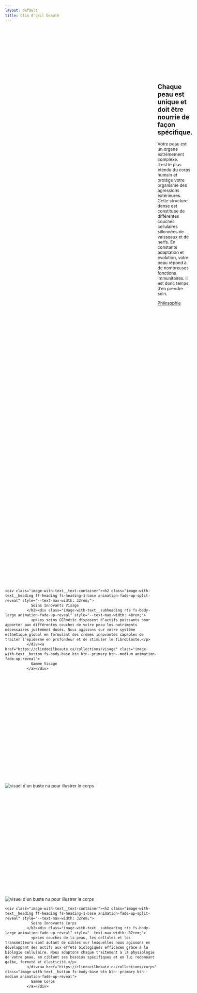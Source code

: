 ```yaml
---
layout: default
title: Clin d'oeil beauté
---
```


<section id="shopify-section-template--21965297516885__slideshow_zWC3nL"
class="shopify-section shopify-section--stackable shopify-section--contrast offset-section">
<div class="slideshow" data-section-id="template--21965297516885__slideshow_zWC3nL" data-section-type="slideshow" style="--desktop-height: 55vh; --mobile-height: 100vh; --color-dot: #ffffff;">
          <div class="slideshow__slides flickity-enabled is-draggable" data-slider="" data-autoplay="4000" tabindex="0">
            <div class="flickity-viewport" style="height: 454.075px; touch-action: pan-y;">
              <div class="flickity-slider" style="left: 0px; transform: translateX(-200%);">
                <div class="slideshow__cell slideshow--has-shadow slideshow__cell--has-mobile-image is-visible"
                  data-slide="" data-index="0"
                  style="--color-background-button: #ffffff; --color-background-button-hover: #cccccc; --slide-color-text: #ffffff; --color-text-button: #181818; --color-overlay: #000000; --overlay-opacity: 0.05; --text-shadow-amount: 0.6; --text-shadow-amount-lesser: 0.56; --heading-font-size: 48px; position: absolute; left: 300%;">
                  <div class="slideshow__asset">
                    <div
                      class="image js-enabled image--style-disabled slideshow__image-wrapper slideshow__image--desktop animation-initialized"
                      style="--focal-alignment: right center; translate: none; rotate: none; scale: none; opacity: 1; transform: translate(0px, 0px);">
                      <img class="image__img lazyautosizes lazyloaded" src="./assets/Image_Accueil_Slide_1_300x300.jpg"
                        data-widths="[180, 360, 540, 720, 900, 1080, 1296, 1512, 1728, 2048]" data-aspectratio="1.5"
                        data-sizes="auto" alt=""
                        data-srcset="//gernetic.com/cdn/shop/files/Image_Accueil_Slide_1_180x.jpg?v=1728564466 180w, //gernetic.com/cdn/shop/files/Image_Accueil_Slide_1_360x.jpg?v=1728564466 360w, //gernetic.com/cdn/shop/files/Image_Accueil_Slide_1_540x.jpg?v=1728564466 540w, //gernetic.com/cdn/shop/files/Image_Accueil_Slide_1_720x.jpg?v=1728564466 720w, //gernetic.com/cdn/shop/files/Image_Accueil_Slide_1_900x.jpg?v=1728564466 900w, //gernetic.com/cdn/shop/files/Image_Accueil_Slide_1_1080x.jpg?v=1728564466 1080w, //gernetic.com/cdn/shop/files/Image_Accueil_Slide_1_1296x.jpg?v=1728564466 1296w, //gernetic.com/cdn/shop/files/Image_Accueil_Slide_1_1512x.jpg?v=1728564466 1512w, //gernetic.com/cdn/shop/files/Image_Accueil_Slide_1_1728x.jpg?v=1728564466 1728w, //gernetic.com/cdn/shop/files/Image_Accueil_Slide_1_2048x.jpg?v=1728564466 2048w"
                        sizes="1519px"
                        srcset="//gernetic.com/cdn/shop/files/Image_Accueil_Slide_1_180x.jpg?v=1728564466 180w, //gernetic.com/cdn/shop/files/Image_Accueil_Slide_1_360x.jpg?v=1728564466 360w, //gernetic.com/cdn/shop/files/Image_Accueil_Slide_1_540x.jpg?v=1728564466 540w, //gernetic.com/cdn/shop/files/Image_Accueil_Slide_1_720x.jpg?v=1728564466 720w, //gernetic.com/cdn/shop/files/Image_Accueil_Slide_1_900x.jpg?v=1728564466 900w, //gernetic.com/cdn/shop/files/Image_Accueil_Slide_1_1080x.jpg?v=1728564466 1080w, //gernetic.com/cdn/shop/files/Image_Accueil_Slide_1_1296x.jpg?v=1728564466 1296w, //gernetic.com/cdn/shop/files/Image_Accueil_Slide_1_1512x.jpg?v=1728564466 1512w, //gernetic.com/cdn/shop/files/Image_Accueil_Slide_1_1728x.jpg?v=1728564466 1728w, //gernetic.com/cdn/shop/files/Image_Accueil_Slide_1_2048x.jpg?v=1728564466 2048w">
                    </div><noscript>
                      <div class="image image--48393932341589 slideshow__image-wrapper slideshow__image--desktop">
                        <img class="image__img"
                          src="//gernetic.com/cdn/shop/files/Image_Accueil_Slide_1_2048x2048.jpg?v=1728564466" alt="">
                      </div>
                    </noscript>
                    <div
                      class="image js-enabled image--style-disabled slideshow__image-wrapper slideshow__image--mobile animation-initialized"
                      style="--focal-alignment: center; translate: none; rotate: none; scale: none; opacity: 0; transform: scale(1.25, 1.25);">
                      <img class="image__img lazyload "
                        src="./assets/gernetic-power-of-cellular-regeneration_300x300.jpg"
                        data-src="//gernetic.com/cdn/shop/files/gernetic-power-of-cellular-regeneration_{width}x.jpg?v=1728556889"
                        data-widths="[180, 360, 540, 720, 900, 1080, 1296, 1512, 1728, 2048]"
                        data-aspectratio="1.1574803149606299" data-sizes="auto" alt=""></div><noscript>
                      <div class="image image--48393161638229 slideshow__image-wrapper slideshow__image--mobile">
                        <img class="image__img"
                          src="//gernetic.com/cdn/shop/files/gernetic-power-of-cellular-regeneration_2048x2048.jpg?v=1728556889"
                          alt="">
                      </div>
                    </noscript>
                    <div class="slideshow__overlay"></div>
                  </div>
                  <div class="slideshow__content-wrapper">
                    <div class="
        slideshow__content
        slideshow__content--h-center
        slideshow__content--v-bottom
        
      " style="--max-width-content: 42rem;">
                      <div class="slideshow__content-inner">
                        <h4 class="slideshow__heading ff-heading animation-fade-up-split-reveal animation-initialized"
                          style="null">
                          La peau est le reflet de l'intérieur
                        </h4>
                        <div
                          class="slideshow__subheading rte ff-body fs-body-large animation-fade-up-reveal animation-initialized"
                          style="">
                          <p>Dr Albert Laporte</p>
                        </div>
                      </div>
                    </div>
                  </div>
                </div>
                <div class="slideshow__cell is-visible" data-slide="" data-index="1"
                  style="--color-background-button: #ffffff; --color-background-button-hover: #cccccc; --slide-color-text: #ffffff; --color-text-button: #181818; --color-overlay: #000000; --overlay-opacity: 0.06; --text-shadow-amount: 0.0; --text-shadow-amount-lesser: -0.04; --heading-font-size: 48px; position: absolute; left: 100%;">
                  <div class="slideshow__asset">
                    <div
                      class="image js-enabled image--style-disabled slideshow__image-wrapper slideshow__image--desktop animation-initialized"
                      style="--focal-alignment: center; translate: none; rotate: none; scale: none; opacity: 1; transform: translate(0px, 0px);">
                      <img class="image__img lazyautosizes lazyloaded"
                        src="./assets/Capture_d_ecran_2024-12-02_a_19.15.06_300x300.png"
                        data-widths="[180, 360, 540, 720, 900, 1080, 1296, 1512, 1728, 2048]"
                        data-aspectratio="0.9938271604938271" data-sizes="auto" alt=""
                        data-srcset="//gernetic.com/cdn/shop/files/Capture_d_ecran_2024-12-02_a_19.15.06_180x.png?v=1733163337 180w, //gernetic.com/cdn/shop/files/Capture_d_ecran_2024-12-02_a_19.15.06_360x.png?v=1733163337 360w, //gernetic.com/cdn/shop/files/Capture_d_ecran_2024-12-02_a_19.15.06_540x.png?v=1733163337 540w, //gernetic.com/cdn/shop/files/Capture_d_ecran_2024-12-02_a_19.15.06_720x.png?v=1733163337 720w, //gernetic.com/cdn/shop/files/Capture_d_ecran_2024-12-02_a_19.15.06_900x.png?v=1733163337 900w, //gernetic.com/cdn/shop/files/Capture_d_ecran_2024-12-02_a_19.15.06_1080x.png?v=1733163337 1080w, //gernetic.com/cdn/shop/files/Capture_d_ecran_2024-12-02_a_19.15.06_1296x.png?v=1733163337 1296w, //gernetic.com/cdn/shop/files/Capture_d_ecran_2024-12-02_a_19.15.06_1512x.png?v=1733163337 1512w, //gernetic.com/cdn/shop/files/Capture_d_ecran_2024-12-02_a_19.15.06_1728x.png?v=1733163337 1728w, //gernetic.com/cdn/shop/files/Capture_d_ecran_2024-12-02_a_19.15.06_2048x.png?v=1733163337 2048w"
                        sizes="1519px"
                        srcset="//gernetic.com/cdn/shop/files/Capture_d_ecran_2024-12-02_a_19.15.06_180x.png?v=1733163337 180w, //gernetic.com/cdn/shop/files/Capture_d_ecran_2024-12-02_a_19.15.06_360x.png?v=1733163337 360w, //gernetic.com/cdn/shop/files/Capture_d_ecran_2024-12-02_a_19.15.06_540x.png?v=1733163337 540w, //gernetic.com/cdn/shop/files/Capture_d_ecran_2024-12-02_a_19.15.06_720x.png?v=1733163337 720w, //gernetic.com/cdn/shop/files/Capture_d_ecran_2024-12-02_a_19.15.06_900x.png?v=1733163337 900w, //gernetic.com/cdn/shop/files/Capture_d_ecran_2024-12-02_a_19.15.06_1080x.png?v=1733163337 1080w, //gernetic.com/cdn/shop/files/Capture_d_ecran_2024-12-02_a_19.15.06_1296x.png?v=1733163337 1296w, //gernetic.com/cdn/shop/files/Capture_d_ecran_2024-12-02_a_19.15.06_1512x.png?v=1733163337 1512w, //gernetic.com/cdn/shop/files/Capture_d_ecran_2024-12-02_a_19.15.06_1728x.png?v=1733163337 1728w, //gernetic.com/cdn/shop/files/Capture_d_ecran_2024-12-02_a_19.15.06_2048x.png?v=1733163337 2048w">
                    </div><noscript>
                      <div class="image image--48803857826133 slideshow__image-wrapper slideshow__image--desktop">
                        <img class="image__img"
                          src="//gernetic.com/cdn/shop/files/Capture_d_ecran_2024-12-02_a_19.15.06_2048x2048.png?v=1733163337"
                          alt="">
                      </div>
                    </noscript>
                    <div class="slideshow__overlay"></div>
                  </div>
                  <div class="slideshow__content-wrapper">
                    <div class="
        slideshow__content
        slideshow__content--h-center
        slideshow__content--v-bottom
        
      " style="--max-width-content: 44rem;">
                      <div class="slideshow__content-inner">
                        <h4 class="slideshow__heading ff-heading animation-fade-up-split-reveal animation-initialized"
                          style="null">
                          GERnétic, la nutrition essentielle à travers la peau
                        </h4>
                      </div>
                    </div>
                  </div>
                </div>
                <div class="slideshow__cell is-visible is-selected" data-slide="" data-index="2"
                  style="--color-background-button: #ffffff; --color-background-button-hover: #cccccc; --slide-color-text: #ffffff; --color-text-button: #181818; --color-overlay: #000000; --overlay-opacity: 0.08; --text-shadow-amount: 0.0; --text-shadow-amount-lesser: -0.04; --heading-font-size: 48px; position: absolute; left: 200%;">
                  <div class="slideshow__asset">
                    <div
                      class="image js-enabled image--style-disabled slideshow__image-wrapper slideshow__image--desktop animation-initialized"
                      style="--focal-alignment: left center; translate: none; rotate: none; scale: none; opacity: 1; transform: translate(0px, 0px);">
                      <img class="image__img lazyautosizes lazyloaded"
                        src="./assets/Serum_Concept_16x9_60a7524e-5f1d-4f6b-a34d-9385f0972608_300x300.jpg"
                        data-widths="[180, 360, 540, 720, 900, 1080, 1296, 1512, 1728, 2048]"
                        data-aspectratio="1.778122575640031" data-sizes="auto" alt=""
                        data-srcset="//gernetic.com/cdn/shop/files/Serum_Concept_16x9_60a7524e-5f1d-4f6b-a34d-9385f0972608_180x.jpg?v=1733163477 180w, //gernetic.com/cdn/shop/files/Serum_Concept_16x9_60a7524e-5f1d-4f6b-a34d-9385f0972608_360x.jpg?v=1733163477 360w, //gernetic.com/cdn/shop/files/Serum_Concept_16x9_60a7524e-5f1d-4f6b-a34d-9385f0972608_540x.jpg?v=1733163477 540w, //gernetic.com/cdn/shop/files/Serum_Concept_16x9_60a7524e-5f1d-4f6b-a34d-9385f0972608_720x.jpg?v=1733163477 720w, //gernetic.com/cdn/shop/files/Serum_Concept_16x9_60a7524e-5f1d-4f6b-a34d-9385f0972608_900x.jpg?v=1733163477 900w, //gernetic.com/cdn/shop/files/Serum_Concept_16x9_60a7524e-5f1d-4f6b-a34d-9385f0972608_1080x.jpg?v=1733163477 1080w, //gernetic.com/cdn/shop/files/Serum_Concept_16x9_60a7524e-5f1d-4f6b-a34d-9385f0972608_1296x.jpg?v=1733163477 1296w, //gernetic.com/cdn/shop/files/Serum_Concept_16x9_60a7524e-5f1d-4f6b-a34d-9385f0972608_1512x.jpg?v=1733163477 1512w, //gernetic.com/cdn/shop/files/Serum_Concept_16x9_60a7524e-5f1d-4f6b-a34d-9385f0972608_1728x.jpg?v=1733163477 1728w, //gernetic.com/cdn/shop/files/Serum_Concept_16x9_60a7524e-5f1d-4f6b-a34d-9385f0972608_2048x.jpg?v=1733163477 2048w"
                        sizes="1519px"
                        srcset="//gernetic.com/cdn/shop/files/Serum_Concept_16x9_60a7524e-5f1d-4f6b-a34d-9385f0972608_180x.jpg?v=1733163477 180w, //gernetic.com/cdn/shop/files/Serum_Concept_16x9_60a7524e-5f1d-4f6b-a34d-9385f0972608_360x.jpg?v=1733163477 360w, //gernetic.com/cdn/shop/files/Serum_Concept_16x9_60a7524e-5f1d-4f6b-a34d-9385f0972608_540x.jpg?v=1733163477 540w, //gernetic.com/cdn/shop/files/Serum_Concept_16x9_60a7524e-5f1d-4f6b-a34d-9385f0972608_720x.jpg?v=1733163477 720w, //gernetic.com/cdn/shop/files/Serum_Concept_16x9_60a7524e-5f1d-4f6b-a34d-9385f0972608_900x.jpg?v=1733163477 900w, //gernetic.com/cdn/shop/files/Serum_Concept_16x9_60a7524e-5f1d-4f6b-a34d-9385f0972608_1080x.jpg?v=1733163477 1080w, //gernetic.com/cdn/shop/files/Serum_Concept_16x9_60a7524e-5f1d-4f6b-a34d-9385f0972608_1296x.jpg?v=1733163477 1296w, //gernetic.com/cdn/shop/files/Serum_Concept_16x9_60a7524e-5f1d-4f6b-a34d-9385f0972608_1512x.jpg?v=1733163477 1512w, //gernetic.com/cdn/shop/files/Serum_Concept_16x9_60a7524e-5f1d-4f6b-a34d-9385f0972608_1728x.jpg?v=1733163477 1728w, //gernetic.com/cdn/shop/files/Serum_Concept_16x9_60a7524e-5f1d-4f6b-a34d-9385f0972608_2048x.jpg?v=1733163477 2048w">
                    </div><noscript>
                      <div class="image image--48803866607957 slideshow__image-wrapper slideshow__image--desktop">
                        <img class="image__img"
                          src="//gernetic.com/cdn/shop/files/Serum_Concept_16x9_60a7524e-5f1d-4f6b-a34d-9385f0972608_2048x2048.jpg?v=1733163477"
                          alt="">
                      </div>
                    </noscript>
                    <div class="slideshow__overlay"></div>
                  </div>
                  <div class="slideshow__content-wrapper">
                    <div class="
        slideshow__content
        slideshow__content--h-center
        slideshow__content--v-bottom
        
      " style="--max-width-content: 50rem;">
                      <div class="slideshow__content-inner">
                        <h4 class="slideshow__heading ff-heading animation-fade-up-split-reveal animation-initialized"
                          style="null">
                          Votre dépositaire de produit GERnétic.
                        </h4>
                      </div>
                    </div>
                  </div>
                </div>
              </div>
            </div>
          </div>
          <div class="navigation-dots">
            <div class="navigation-dots__inner"><button type="button" class="navigation-dot" data-slide-index="0"
                aria-label="Déplacer le carrousel vers la diapositive 1"></button><button type="button"
                class="navigation-dot" data-slide-index="1"
                aria-label="Déplacer le carrousel vers la diapositive 2"></button><button type="button"
                class="navigation-dot is-selected" data-slide-index="2"
                aria-label="Déplacer le carrousel vers la diapositive 3"></button></div>
          </div>
        </div>

        <!--
</section>
<section id="shopify-section-template--21965297516885__rich_text_TtNitG" class="shopify-section shopify-section--stackable shopify-section--text-first"><div data-section-id="template--21965297516885__rich_text_TtNitG" data-section-type="rich-text" class="
    rich-text
    section
    section--vertical-padding-top-bottom

    

    

    
  " style="--padding-amount: 0.5;">

  <div class="section__inner rich-text__inner"><h2 class="rich-text__heading ff-heading fs-heading-1-base animation-fade-up-split-reveal" style="--text-max-width: 48rem;">
              Chaque peau est unique et doit être nourrie de façon spécifique.
            </h2><div class="rich-text__subheading rte fs-body-large animation-fade-up-reveal" style="--text-max-width: 48rem;">
              <p>Votre peau est un organe extrêmement complexe.<br>Il est le plus étendu du corps humain et protège votre organisme des agressions extérieures. Cette structure dense est constituée de différentes couches cellulaires sillonnées de vaisseaux et de nerfs. En constante adaptation et évolution, votre peau répond à de nombreuses fonctions immunitaires. Il est donc temps d’en prendre soin.</p>
            </div><div class="rich-text__button-wrapper animation-fade-up-reveal">
              <a href="https://clindoeilbeaute.ca/pages/philosophie" class="rich-text__button fs-body-base btn btn--primary btn--medium">
                Philosophie
              </a>
            </div></div>
</div>


</section>
<section id="shopify-section-template--21965297516885__image_with_text_YX6NRM" class="shopify-section shopify-section--stackable shopify-section--image-first"><div class="
    image-with-text
    image-with-text--image-left
    image-with-text--single-image
    image-with-text--natural
    image-with-text--image-half
    image-with-text--align-center
    section
    section--vertical-padding-top-bottom

    

    

    
  " data-section-id="template--21965297516885__image_with_text_YX6NRM" data-section-type="image-with-text" style="--padding-amount: 0.075;">
  <div class="image-with-text__inner section__inner">
    <div class="image-with-text__image-container"><div class="image-with-text__image-container-inner image-with-text__image--primary">
            <div class="image-with-text__image-wrapper">
              <div class="
    image
    js-enabled
     animation-image-reveal 
     image--48394029334869 
    image-with-text__image
  " style="--focal-alignment: center;"><div class="image__reveal-container"><img class="image__img lazyautosizes lazyloaded" src="./assets/17262565890_2177bbb82b_c_6bf4f5dd-c4fb-47a2-988e-42e13d049875_300x300.jpg" data-widths="[180, 360, 540, 720, 900, 1080, 1296, 1512, 1728, 2048]" data-aspectratio="0.75" data-sizes="auto" alt="" data-srcset="//gernetic.com/cdn/shop/files/17262565890_2177bbb82b_c_6bf4f5dd-c4fb-47a2-988e-42e13d049875_180x.jpg?v=1728565415 180w, //gernetic.com/cdn/shop/files/17262565890_2177bbb82b_c_6bf4f5dd-c4fb-47a2-988e-42e13d049875_360x.jpg?v=1728565415 360w, //gernetic.com/cdn/shop/files/17262565890_2177bbb82b_c_6bf4f5dd-c4fb-47a2-988e-42e13d049875_540x.jpg?v=1728565415 540w, //gernetic.com/cdn/shop/files/17262565890_2177bbb82b_c_6bf4f5dd-c4fb-47a2-988e-42e13d049875_720x.jpg?v=1728565415 720w, //gernetic.com/cdn/shop/files/17262565890_2177bbb82b_c_6bf4f5dd-c4fb-47a2-988e-42e13d049875_900x.jpg?v=1728565415 900w, //gernetic.com/cdn/shop/files/17262565890_2177bbb82b_c_6bf4f5dd-c4fb-47a2-988e-42e13d049875_1080x.jpg?v=1728565415 1080w, //gernetic.com/cdn/shop/files/17262565890_2177bbb82b_c_6bf4f5dd-c4fb-47a2-988e-42e13d049875_1296x.jpg?v=1728565415 1296w, //gernetic.com/cdn/shop/files/17262565890_2177bbb82b_c_6bf4f5dd-c4fb-47a2-988e-42e13d049875_1512x.jpg?v=1728565415 1512w, //gernetic.com/cdn/shop/files/17262565890_2177bbb82b_c_6bf4f5dd-c4fb-47a2-988e-42e13d049875_1728x.jpg?v=1728565415 1728w, //gernetic.com/cdn/shop/files/17262565890_2177bbb82b_c_6bf4f5dd-c4fb-47a2-988e-42e13d049875_2048x.jpg?v=1728565415 2048w" sizes="620.25px" srcset="//gernetic.com/cdn/shop/files/17262565890_2177bbb82b_c_6bf4f5dd-c4fb-47a2-988e-42e13d049875_180x.jpg?v=1728565415 180w, //gernetic.com/cdn/shop/files/17262565890_2177bbb82b_c_6bf4f5dd-c4fb-47a2-988e-42e13d049875_360x.jpg?v=1728565415 360w, //gernetic.com/cdn/shop/files/17262565890_2177bbb82b_c_6bf4f5dd-c4fb-47a2-988e-42e13d049875_540x.jpg?v=1728565415 540w, //gernetic.com/cdn/shop/files/17262565890_2177bbb82b_c_6bf4f5dd-c4fb-47a2-988e-42e13d049875_720x.jpg?v=1728565415 720w, //gernetic.com/cdn/shop/files/17262565890_2177bbb82b_c_6bf4f5dd-c4fb-47a2-988e-42e13d049875_900x.jpg?v=1728565415 900w, //gernetic.com/cdn/shop/files/17262565890_2177bbb82b_c_6bf4f5dd-c4fb-47a2-988e-42e13d049875_1080x.jpg?v=1728565415 1080w, //gernetic.com/cdn/shop/files/17262565890_2177bbb82b_c_6bf4f5dd-c4fb-47a2-988e-42e13d049875_1296x.jpg?v=1728565415 1296w, //gernetic.com/cdn/shop/files/17262565890_2177bbb82b_c_6bf4f5dd-c4fb-47a2-988e-42e13d049875_1512x.jpg?v=1728565415 1512w, //gernetic.com/cdn/shop/files/17262565890_2177bbb82b_c_6bf4f5dd-c4fb-47a2-988e-42e13d049875_1728x.jpg?v=1728565415 1728w, //gernetic.com/cdn/shop/files/17262565890_2177bbb82b_c_6bf4f5dd-c4fb-47a2-988e-42e13d049875_2048x.jpg?v=1728565415 2048w"></div></div><style>
    .image--48394029334869 {
      padding-top: 133.33333333333334%;
    }
  </style><noscript>
  <div class="image image--48394029334869 image-with-text__image">
    <img class="image__img" src="//gernetic.com/cdn/shop/files/17262565890_2177bbb82b_c_6bf4f5dd-c4fb-47a2-988e-42e13d049875_2048x2048.jpg?v=1728565415" alt="">
  </div>
</noscript>
            </div>
          </div></div>

    <div class="image-with-text__text-container"><h2 class="image-with-text__heading ff-heading fs-heading-1-base animation-fade-up-split-reveal" style="--text-max-width: 32rem;">
                Soins Innovants Visage
              </h2><div class="image-with-text__subheading rte fs-body-large animation-fade-up-reveal" style="--text-max-width: 48rem;">
                <p>Les soins GERnétic disposent d’actifs puissants pour apporter aux différentes couches de votre peau les nutriments nécessaires justement dosés. Nous agissons sur votre système esthétique global en formulant des crèmes innovantes capables de traiter l’épiderme en profondeur et de stimuler le fibroblaste.</p>
              </div><a href="https://clindoeilbeaute.ca/collections/visage" class="image-with-text__button fs-body-base btn btn--primary btn--medium animation-fade-up-reveal">
                Gamme Visage
              </a></div>
  </div>
</div>


</section>
<section id="shopify-section-template--21965297516885__image_with_text_XBPan7" class="shopify-section shopify-section--stackable shopify-section--image-first"><div class="
    image-with-text
    image-with-text--image-right
    image-with-text--single-image
    image-with-text--natural
    image-with-text--image-half
    image-with-text--align-center
    section
    section--vertical-padding-top-bottom" data-section-id="template--21965297516885__image_with_text_XBPan7" data-section-type="image-with-text" style="--padding-amount: 0.5;">
  <div class="image-with-text__inner section__inner">
    <div class="image-with-text__image-container"><div class="image-with-text__image-container-inner image-with-text__image--primary">
            <div class="image-with-text__image-wrapper">
              <div class="
    image
    js-enabled
     animation-image-reveal 
     image--45596642836821 
    image-with-text__image
  " style="--focal-alignment: center;"><div class="image__reveal-container"><img class="image__img lazyautosizes lazyloaded" src="./assets/visuel_corps_accueil_gernetic_international_300x300.jpg" data-widths="[180, 360, 540, 720, 900, 1080, 1296, 1512, 1728, 2048]" data-aspectratio="1.4145785876993167" data-sizes="auto" alt="visuel d&#39;un buste nu pour illustrer le corps" data-srcset="//gernetic.com/cdn/shop/files/visuel_corps_accueil_gernetic_international_180x.jpg?v=1714987743 180w, //gernetic.com/cdn/shop/files/visuel_corps_accueil_gernetic_international_360x.jpg?v=1714987743 360w, //gernetic.com/cdn/shop/files/visuel_corps_accueil_gernetic_international_540x.jpg?v=1714987743 540w, //gernetic.com/cdn/shop/files/visuel_corps_accueil_gernetic_international_720x.jpg?v=1714987743 720w, //gernetic.com/cdn/shop/files/visuel_corps_accueil_gernetic_international_900x.jpg?v=1714987743 900w, //gernetic.com/cdn/shop/files/visuel_corps_accueil_gernetic_international_1080x.jpg?v=1714987743 1080w, //gernetic.com/cdn/shop/files/visuel_corps_accueil_gernetic_international_1296x.jpg?v=1714987743 1296w, //gernetic.com/cdn/shop/files/visuel_corps_accueil_gernetic_international_1512x.jpg?v=1714987743 1512w, //gernetic.com/cdn/shop/files/visuel_corps_accueil_gernetic_international_1728x.jpg?v=1714987743 1728w, //gernetic.com/cdn/shop/files/visuel_corps_accueil_gernetic_international_2048x.jpg?v=1714987743 2048w" sizes="620px" srcset="//gernetic.com/cdn/shop/files/visuel_corps_accueil_gernetic_international_180x.jpg?v=1714987743 180w, //gernetic.com/cdn/shop/files/visuel_corps_accueil_gernetic_international_360x.jpg?v=1714987743 360w, //gernetic.com/cdn/shop/files/visuel_corps_accueil_gernetic_international_540x.jpg?v=1714987743 540w, //gernetic.com/cdn/shop/files/visuel_corps_accueil_gernetic_international_720x.jpg?v=1714987743 720w, //gernetic.com/cdn/shop/files/visuel_corps_accueil_gernetic_international_900x.jpg?v=1714987743 900w, //gernetic.com/cdn/shop/files/visuel_corps_accueil_gernetic_international_1080x.jpg?v=1714987743 1080w, //gernetic.com/cdn/shop/files/visuel_corps_accueil_gernetic_international_1296x.jpg?v=1714987743 1296w, //gernetic.com/cdn/shop/files/visuel_corps_accueil_gernetic_international_1512x.jpg?v=1714987743 1512w, //gernetic.com/cdn/shop/files/visuel_corps_accueil_gernetic_international_1728x.jpg?v=1714987743 1728w, //gernetic.com/cdn/shop/files/visuel_corps_accueil_gernetic_international_2048x.jpg?v=1714987743 2048w"></div></div><style>
    .image--45596642836821 {
      padding-top: 70.69243156199677%;
    }
  </style><noscript>
  <div class="image image--45596642836821 image-with-text__image">
    <img class="image__img" src="//gernetic.com/cdn/shop/files/visuel_corps_accueil_gernetic_international_2048x2048.jpg?v=1714987743" alt="visuel d&#39;un buste nu pour illustrer le corps">
  </div>
</noscript>
            </div>
          </div></div>

    <div class="image-with-text__text-container"><h2 class="image-with-text__heading ff-heading fs-heading-1-base animation-fade-up-split-reveal" style="--text-max-width: 32rem;">
                Soins Innovants Corps
              </h2><div class="image-with-text__subheading rte fs-body-large animation-fade-up-reveal" style="--text-max-width: 32rem;">
                <p>Les couches de la peau, les cellules et les transmetteurs sont autant de cibles sur lesquelles nous agissons en développant des actifs aux effets biologiques efficaces grâce à la biologie cellulaire. Nous adaptons chaque traitement à la physiologie de votre peau, en ciblant ses besoins spécifiques et en lui redonnant galbe, fermeté et élasticité.</p>
              </div><a href="https://clindoeilbeaute.ca/collections/corps" class="image-with-text__button fs-body-base btn btn--primary btn--medium animation-fade-up-reveal">
                Gamme Corps
              </a></div>
  </div>
</div>


</section><section id="shopify-section-template--21965297516885__image_with_text_xGTkAN" class="shopify-section shopify-section--stackable shopify-section--image-first"><div class="
    image-with-text
    image-with-text--image-left
    image-with-text--single-image
    image-with-text--natural
    image-with-text--image-half
    image-with-text--align-center
    section
    section--vertical-padding-top-bottom

    

    

    
  " data-section-id="template--21965297516885__image_with_text_xGTkAN" data-section-type="image-with-text" style="--padding-amount: 0.5;">
  <div class="image-with-text__inner section__inner">
    <div class="image-with-text__image-container"><div class="image-with-text__image-container-inner image-with-text__image--primary">
            <div class="image-with-text__image-wrapper">
              <div class="
    image
    js-enabled
     animation-image-reveal 
     image--48394054140245 
    image-with-text__image
  " style="--focal-alignment: center;"><div class="image__reveal-container"><img class="image__img lazyautosizes lazyloaded" src="./assets/shutterstock_234724963oui_300x300.jpg" data-widths="[180, 360, 540, 720, 900, 1080, 1296, 1512, 1728, 2048]" data-aspectratio="1.0" data-sizes="auto" alt="" data-srcset="//gernetic.com/cdn/shop/files/shutterstock_234724963oui_180x.jpg?v=1728565683 180w, //gernetic.com/cdn/shop/files/shutterstock_234724963oui_360x.jpg?v=1728565683 360w, //gernetic.com/cdn/shop/files/shutterstock_234724963oui_540x.jpg?v=1728565683 540w, //gernetic.com/cdn/shop/files/shutterstock_234724963oui_720x.jpg?v=1728565683 720w, //gernetic.com/cdn/shop/files/shutterstock_234724963oui_900x.jpg?v=1728565683 900w, //gernetic.com/cdn/shop/files/shutterstock_234724963oui_1080x.jpg?v=1728565683 1080w, //gernetic.com/cdn/shop/files/shutterstock_234724963oui_1296x.jpg?v=1728565683 1296w, //gernetic.com/cdn/shop/files/shutterstock_234724963oui_1512x.jpg?v=1728565683 1512w, //gernetic.com/cdn/shop/files/shutterstock_234724963oui_1728x.jpg?v=1728565683 1728w, //gernetic.com/cdn/shop/files/shutterstock_234724963oui_2048x.jpg?v=1728565683 2048w" sizes="620px" srcset="//gernetic.com/cdn/shop/files/shutterstock_234724963oui_180x.jpg?v=1728565683 180w, //gernetic.com/cdn/shop/files/shutterstock_234724963oui_360x.jpg?v=1728565683 360w, //gernetic.com/cdn/shop/files/shutterstock_234724963oui_540x.jpg?v=1728565683 540w, //gernetic.com/cdn/shop/files/shutterstock_234724963oui_720x.jpg?v=1728565683 720w, //gernetic.com/cdn/shop/files/shutterstock_234724963oui_900x.jpg?v=1728565683 900w, //gernetic.com/cdn/shop/files/shutterstock_234724963oui_1080x.jpg?v=1728565683 1080w, //gernetic.com/cdn/shop/files/shutterstock_234724963oui_1296x.jpg?v=1728565683 1296w, //gernetic.com/cdn/shop/files/shutterstock_234724963oui_1512x.jpg?v=1728565683 1512w, //gernetic.com/cdn/shop/files/shutterstock_234724963oui_1728x.jpg?v=1728565683 1728w, //gernetic.com/cdn/shop/files/shutterstock_234724963oui_2048x.jpg?v=1728565683 2048w"></div></div><style>
    .image--48394054140245 {
      padding-top: 100.0%;
    }
  </style><noscript>
  <div class="image image--48394054140245 image-with-text__image">
    <img class="image__img" src="//gernetic.com/cdn/shop/files/shutterstock_234724963oui_2048x2048.jpg?v=1728565683" alt="">
  </div>
</noscript>
            </div>
          </div></div>

    <div class="image-with-text__text-container"><h2 class="image-with-text__heading ff-heading fs-heading-1-base animation-fade-up-split-reveal" style="--text-max-width: 48rem;">
                De la Cellulothérapie à la Biotechnologie
              </h2><div class="image-with-text__subheading rte fs-body-large animation-fade-up-reveal" style="--text-max-width: 48rem;">
                <p>Par le biais de la&nbsp;cellulothérapie puis de la biologie cellulaire, nous avons étudié les propriétés physiologiques des cellules parmi lesquelles leur structure, leurs besoins nutritionnels, leur cycle de vie et de division rendant ainsi nos produits plus efficaces sur leur fonctionnement.<br>La Biotechnologie, nous a permis de manipuler scientifiquement les ingrédients actifs contenus pour leur donner une taille et un poids moléculaire&nbsp;adaptés à un traitement topique de pointe. Retrouvez ce condensé de technologie dans chacun de nos produits.</p>
              </div><a href="https://clindoeilbeaute.ca/pages/nos-engagements" class="image-with-text__button fs-body-base btn btn--primary btn--medium animation-fade-up-reveal">
                Engagements
              </a></div>
  </div>
</div>


</section>
<section id="shopify-section-template--21965297516885__mosaic_grid_atBY9k" class="shopify-section shopify-section--stackable shopify-section--image-first"><div class="
    mosaic-grid
    section
    section--vertical-padding-top-bottom" data-section-id="template--21965297516885__mosaic_grid_atBY9k" data-section-type="mosaic-grid" style="
    --text-max-width: 42rem;
    --padding-amount: 0.075;
  ">
  <div class="mosaic-grid__inner section__inner">
    <div class="mosaic-grid__grid"><div class="mosaic-grid__item mosaic-grid__item--large-square animation-fade-up-reveal"><div class="
      mosaic-grid__item-inner
      mosaic-grid__item-inner--h-align-center
      mosaic-grid__item-inner--v-align-center
    " style="
      --video-focal-alignment: image presentation;
      --video-fit: contain;
      --color-background: ;
    "><video class="mosaic-grid__item-video image" autoplay="" playsinline="" loop="" muted="" src="https://cdn.shopify.com/videos/c/o/v/067c7116e1ce47d7bf5909c64abd159c.mov"></video>

<button type="button" class="btn btn--primary btn--small video-pause video-pause--right">
  Pause
</button>



    <div class="mosaic-grid__item-fill" style="
      --color-overlay: #000000;
      --overlay-opacity: 0.0;
      
      ">
    </div>

    
  </div></div></div>
  </div>
</div>


</section><section id="shopify-section-template--21965297516885__inline_features_CkYK9L" class="shopify-section shopify-section--stackable shopify-section--extra-small shopify-section--text-first"><div class="
    inline-features
    inline-features--columns-2
    inline-features--text-left
    inline-features--image-rounded
    section
    section--extra-small
    section--vertical-padding-top-bottom

    

    

    
  " data-section-id="template--21965297516885__inline_features_CkYK9L" data-section-type="inline-features" style="--padding-amount: 0.5;">
  <div class="section__inner">
    <div class="inline-features__grid"><div class="inline-features__item">
  <div class="inline-features__item-inner"><div class="
    image
    js-enabled
    
     image--style-disabled 
    inline-features__item-image animation-fade-up-reveal
  " style="--focal-alignment: center;"><img class="image__img lazyload " src="./assets/Produits_300x300.png" data-src="//gernetic.com/cdn/shop/files/Produits_{width}x.png?v=1710351768" data-widths="[180, 360, 540, 720, 900, 1080, 1296, 1512, 1728, 2048]" data-aspectratio="0.9968602825745683" data-sizes="auto" alt=""></div><noscript>
  <div class="image image--45688615895381 inline-features__item-image animation-fade-up-reveal">
    <img class="image__img" src="//gernetic.com/cdn/shop/files/Produits_2048x2048.png?v=1710351768" alt="">
  </div>
</noscript>
<div class="inline-features__item-content">
        

        
          <div class="inline-features__item-text fs-body-base animation-fade-up-reveal" style="--text-max-width: 25rem;">
            <h2>Fabrication et formulation Française</h2>
          </div>
        
      </div></div>
</div>

<div class="inline-features__item">
  <div class="inline-features__item-inner"><div class="
    image
    js-enabled
    
     image--style-disabled 
    inline-features__item-image animation-fade-up-reveal
  " style="--focal-alignment: center;"><img class="image__img lazyload " src="./assets/2-fr_1_300x300.png" data-src="//gernetic.com/cdn/shop/files/2-fr_1_{width}x.png?v=1709910164" data-widths="[180, 360, 540, 720, 900, 1080, 1296, 1512, 1728, 2048]" data-aspectratio="1.0" data-sizes="auto" alt=""></div><noscript>
  <div class="image image--45626925121877 inline-features__item-image animation-fade-up-reveal">
    <img class="image__img" src="//gernetic.com/cdn/shop/files/2-fr_1_2048x2048.png?v=1709910164" alt="">
  </div>
</noscript>
<div class="inline-features__item-content">
        

        
          <div class="inline-features__item-text fs-body-base animation-fade-up-reveal" style="--text-max-width: 42rem;">
            <h2>Savoir faire depuis 1958</h2>
          </div>
        
      </div></div>
</div>

<div class="inline-features__item">
  <div class="inline-features__item-inner"><div class="
    image
    js-enabled
    
     image--style-disabled 
    inline-features__item-image animation-fade-up-reveal
  " style="--focal-alignment: center;"><img class="image__img lazyload " src="./assets/1-fr_1_300x300.png" data-src="//gernetic.com/cdn/shop/files/1-fr_1_{width}x.png?v=1709910205" data-widths="[180, 360, 540, 720, 900, 1080, 1296, 1512, 1728, 2048]" data-aspectratio="1.0" data-sizes="auto" alt=""></div><noscript>
  <div class="image image--45626932855125 inline-features__item-image animation-fade-up-reveal">
    <img class="image__img" src="//gernetic.com/cdn/shop/files/1-fr_1_2048x2048.png?v=1709910205" alt="">
  </div>
</noscript>
<div class="inline-features__item-content">
        

        
          <div class="inline-features__item-text fs-body-base animation-fade-up-reveal" style="--text-max-width: 42rem;">
            <h2>Laboratoires d'innovation, d'efficacité et qualité</h2>
          </div>
        
      </div></div>
</div>

<div class="inline-features__item">
  <div class="inline-features__item-inner"><div class="
    image
    js-enabled
    
     image--style-disabled 
    inline-features__item-image animation-fade-up-reveal
  " style="--focal-alignment: center;"><img class="image__img lazyload " src="./assets/26-fr_300x300.png" data-src="//gernetic.com/cdn/shop/files/26-fr_{width}x.png?v=1709910227" data-widths="[180, 360, 540, 720, 900, 1080, 1296, 1512, 1728, 2048]" data-aspectratio="1.0" data-sizes="auto" alt=""></div><noscript>
  <div class="image image--45626935247189 inline-features__item-image animation-fade-up-reveal">
    <img class="image__img" src="//gernetic.com/cdn/shop/files/26-fr_2048x2048.png?v=1709910227" alt="">
  </div>
</noscript>
<div class="inline-features__item-content">
        

        
          <div class="inline-features__item-text fs-body-base animation-fade-up-reveal" style="--text-max-width: 42rem;">
            <h2>Fondée et développé par le Dr Albert Laporte</h2>
          </div>
        
      </div></div>
</div>

<div class="inline-features__item">
  <div class="inline-features__item-inner"><div class="
    image
    js-enabled
    
     image--style-disabled 
    inline-features__item-image animation-fade-up-reveal
  " style="--focal-alignment: center;"><img class="image__img lazyload " src="./assets/8-fr_300x300.png" data-src="//gernetic.com/cdn/shop/files/8-fr_{width}x.png?v=1709910097" data-widths="[180, 360, 540, 720, 900, 1080, 1296, 1512, 1728, 2048]" data-aspectratio="1.0" data-sizes="auto" alt=""></div><noscript>
  <div class="image image--45626915750229 inline-features__item-image animation-fade-up-reveal">
    <img class="image__img" src="//gernetic.com/cdn/shop/files/8-fr_2048x2048.png?v=1709910097" alt="">
  </div>
</noscript>
<div class="inline-features__item-content">
        

        
          <div class="inline-features__item-text fs-body-base animation-fade-up-reveal" style="--text-max-width: 42rem;">
            <h2>Présent dans 52 pays</h2>
          </div>
        
      </div></div>
</div>

<div class="inline-features__item">
  <div class="inline-features__item-inner"><div class="
    image
    js-enabled
    
     image--style-disabled 
    inline-features__item-image animation-fade-up-reveal
  " style="--focal-alignment: center;"><img class="image__img lazyload " src="./assets/3-fr_300x300.png" data-src="//gernetic.com/cdn/shop/files/3-fr_{width}x.png?v=1709910248" data-widths="[180, 360, 540, 720, 900, 1080, 1296, 1512, 1728, 2048]" data-aspectratio="1.0" data-sizes="auto" alt=""></div><noscript>
  <div class="image image--45626938294613 inline-features__item-image animation-fade-up-reveal">
    <img class="image__img" src="//gernetic.com/cdn/shop/files/3-fr_2048x2048.png?v=1709910248" alt="">
  </div>
</noscript>
<div class="inline-features__item-content">
        

        
          <div class="inline-features__item-text fs-body-base animation-fade-up-reveal" style="--text-max-width: 42rem;">
            <h2>Plus de 20 000 centres partenaires</h2>
          </div>
        
      </div></div>
</div>

</div>
  </div>
</div>


</section><section id="shopify-section-template--21965297516885__slideshow_4dyKzF" class="shopify-section shopify-section--stackable shopify-section--contrast offset-section"><div class="
    slideshow

    

    

    
  " data-section-id="template--21965297516885__slideshow_4dyKzF" data-section-type="slideshow" style="
    --desktop-height: 55vh;
    --mobile-height: 100vh;
    --color-dot: #ffffff;
  ">
  <div class="slideshow__slides" data-slider="" data-autoplay="6000"><div class="slideshow__cell slideshow--has-shadow is-selected" data-slide="" data-index="0" style="
    --color-background-button: #ffffff;
    --color-background-button-hover: #cccccc;
    --slide-color-text: #ffffff;
    --color-text-button: #1c6694;
    --color-overlay: #000000;
    
    --overlay-opacity: 0.11;
    --text-shadow-amount: 0.1;
    --text-shadow-amount-lesser: 0.06;
    --heading-font-size: 64px;
  ">
  <div class="slideshow__asset"><div class="
    image
    js-enabled
    
     image--style-disabled 
    slideshow__image-wrapper slideshow__image--desktop
  " style="--focal-alignment: center;"><img class="image__img lazyload " src="./assets/Capture_d_ecran_2024-07-30_a_11.06.00_58131651-0e18-49d1-b69a-0b517a7864c5_300x300.png" data-src="//gernetic.com/cdn/shop/files/Capture_d_ecran_2024-07-30_a_11.06.00_58131651-0e18-49d1-b69a-0b517a7864c5_{width}x.png?v=1722588221" data-widths="[180, 360, 540, 720, 900, 1080, 1296, 1512, 1728, 2048]" data-aspectratio="1.4944289693593316" data-sizes="auto" alt=""></div><noscript>
  <div class="image image--47720989589845 slideshow__image-wrapper slideshow__image--desktop">
    <img class="image__img" src="//gernetic.com/cdn/shop/files/Capture_d_ecran_2024-07-30_a_11.06.00_58131651-0e18-49d1-b69a-0b517a7864c5_2048x2048.png?v=1722588221" alt="">
  </div>
</noscript>
<div class="slideshow__overlay"></div>
  </div><div class="slideshow__content-wrapper"><div class="
        slideshow__content
        slideshow__content--h-center
        slideshow__content--v-bottom
        
      " style="--max-width-content: 40rem;">
      <div class="slideshow__content-inner"><div class="slideshow__button animation-fade-up-reveal">
            <a class="btn btn--primary btn--large" href="https://clindoeilbeaute.ca/collections/marine-et-spa">
              Gamme Marine et SPA
            </a>
          </div></div>
    </div></div></div></div></div>


</section>
-->